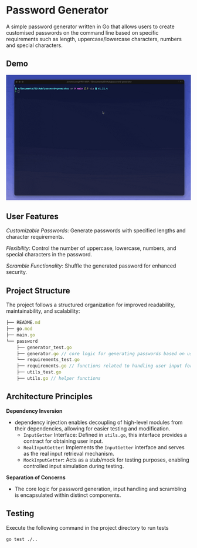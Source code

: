 # Password Generator

A simple password generator written in Go that allows users to create customised passwords on the command line based on specific requirements such as length, uppercase/lowercase characters, numbers and special characters.

## Demo

![demo](/demo.gif)

## User Features

_Customizable Passwords_:
Generate passwords with specified lengths and character requirements.

_Flexibility_:
Control the number of uppercase, lowercase, numbers, and special characters in the password.

_Scramble Functionality_:
Shuffle the generated password for enhanced security.

## Project Structure

The project follows a structured organization for improved readability, maintainability, and scalability:

```javascript
├── README.md
├── go.mod
├── main.go
└── password
    ├── generator_test.go
    ├── generator.go // core logic for generating passwords based on user-defined requirements.
    └── requirements_test.go
    ├── requirements.go // functions related to handling user input for password criteria
    ├── utils_test.go
    ├── utils.go // helper functions
```

## Architecture Principles

**Dependency Inversion**

- dependency injection enables decoupling of high-level modules from their dependencies, allowing for easier testing and modification.
  - `InputGetter` Interface: Defined in `utils.go`, this interface provides a contract for obtaining user input.
  - `RealInputGetter`: Implements the `InputGetter` interface and serves as the real input retrieval mechanism.
  - `MockInputGetter`: Acts as a stub/mock for testing purposes, enabling controlled input simulation during testing.

**Separation of Concerns**

- The core logic for password generation, input handling and scrambling is encapsulated within distinct components.

## Testing

Execute the following command in the project directory to run tests

```bash
go test ./..
```
